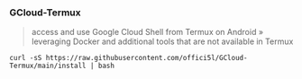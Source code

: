 ### GCloud-Termux
> access and use Google Cloud Shell from Termux on Android » leveraging Docker and additional tools that are not available in Termux

```
curl -sS https://raw.githubusercontent.com/offici5l/GCloud-Termux/main/install | bash
```

